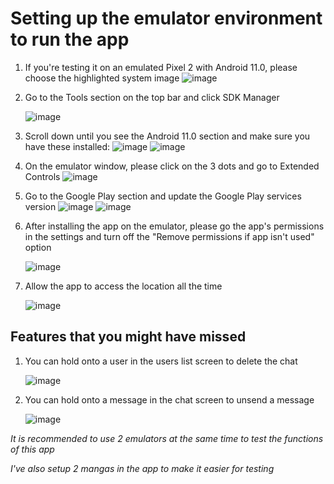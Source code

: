 # Setting up the emulator environment to run the app
1. If you're testing it on an emulated Pixel 2 with Android 11.0, please choose the highlighted system image
   ![image](https://github.com/user-attachments/assets/99e0f758-dbdb-439f-8e52-d42d1d2cea58)


2. Go to the Tools section on the top bar and click SDK Manager

   ![image](https://github.com/user-attachments/assets/513a5c57-006c-4729-9c44-0ddc4337a881)


3. Scroll down until you see the Android 11.0 section and make sure you have these installed:
   ![image](https://github.com/user-attachments/assets/2448b26c-9142-42d7-bb24-20d9a89dab44)
   ![image](https://github.com/user-attachments/assets/5f453114-df94-4d32-84f7-dabe303eba34)


4. On the emulator window, please click on the 3 dots and go to Extended Controls
   ![image](https://github.com/user-attachments/assets/33cc223d-5fc6-4fc9-aff1-6ceae24a25e7)


5. Go to the Google Play section and update the Google Play services version
   ![image](https://github.com/user-attachments/assets/0f0dac9e-5c22-4fbb-ac40-23dbb8ee266e)
   ![image](https://github.com/user-attachments/assets/9c9f2386-c4d1-407b-9adc-94c87a836df2)


6. After installing the app on the emulator, please go the app's permissions in the settings and turn off the "Remove permissions if app isn't used" option
   
   ![image](https://github.com/user-attachments/assets/06a5aeb4-ef87-42d4-9a12-e605acb8a948)


7. Allow the app to access the location all the time
   
   ![image](https://github.com/user-attachments/assets/679405c1-dadb-441c-813f-4e9b574e88b6)


## Features that you might have missed
1. You can hold onto a user in the users list screen to delete the chat

   ![image](https://github.com/user-attachments/assets/d5c21341-431c-44d1-a7fa-6c92173c545e)


2. You can hold onto a message in the chat screen to unsend a message

   ![image](https://github.com/user-attachments/assets/8255d68a-2113-4a09-92b4-293ff19ab5ea)


_It is recommended to use 2 emulators at the same time to test the functions of this app_

_I've also setup 2 mangas in the app to make it easier for testing_
   



   

